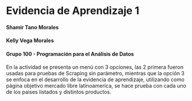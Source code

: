 # **Evidencia de Aprendizaje 1**

#### Shamir Tano Morales
#### Kelly Vega Morales

#### Grupo 100 - Programación para el Análisis de Datos

En la actividad se presenta un menú con 3 opciones, las 2 primera fueron usadas para pruebas de Scraping sin parámetro, mientras que la opción 3 se enfoca en el desarrollo de la evidencia de aprendizaje, utilizando como página objetivo mercado libre latinoamerica, se hace prueba con cada uno de los paises listados y distintos productos.

